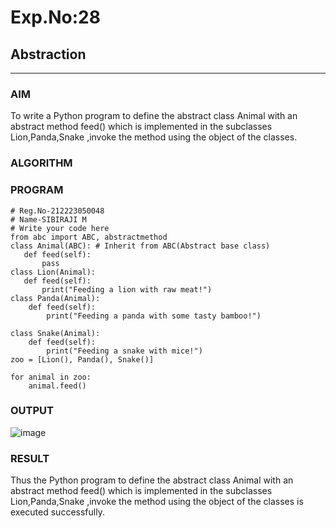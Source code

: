 # Exp.No:28  
## Abstraction

---

### AIM  
To write a Python program to define the abstract class Animal with an abstract method feed() which is implemented in the subclasses Lion,Panda,Snake ,invoke the method using the object of the classes.


### ALGORITHM



### PROGRAM

```
# Reg.No-212223050048
# Name-SIBIRAJI M
# Write your code here
from abc import ABC, abstractmethod
class Animal(ABC): # Inherit from ABC(Abstract base class)
   def feed(self):
       pass
class Lion(Animal):
   def feed(self):
       print("Feeding a lion with raw meat!")
class Panda(Animal): 
    def feed(self): 
        print("Feeding a panda with some tasty bamboo!") 

class Snake(Animal): 
    def feed(self): 
        print("Feeding a snake with mice!")
zoo = [Lion(), Panda(), Snake()]

for animal in zoo:
    animal.feed()
```

### OUTPUT
![image](https://github.com/user-attachments/assets/564cc194-dce7-4a93-969a-b6e0810c4ef7)

### RESULT
Thus the Python program to define the abstract class Animal with an abstract method feed() which is implemented in the subclasses Lion,Panda,Snake ,invoke the method using the object of the classes is executed successfully.
